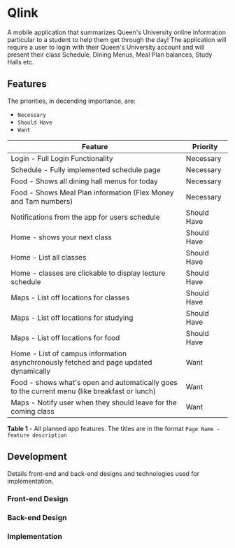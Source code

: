 # Qlink

A mobile application that summarizes Queen's University online information particular to a student to help them get through the day!
The application will require a user to login with their Queen's University account and will present their class Schedule, Dining Menus, Meal Plan balances, Study Halls etc.

## Features

The priorities, in decending importance, are:
- `Necessary`
- `Should Have`
- `Want`

| Feature                                                                                       | Priority    |
|-----------------------------------------------------------------------------------------------|-------------|
| Login - Full Login Functionality                                                              | Necessary   |
| Schedule - Fully implemented schedule page                                                    | Necessary   |
| Food - Shows all dining hall menus for today                                                  | Necessary   |
| Food - Shows Meal Plan information (Flex Money and Tam numbers)                               | Necessary   |
| Notifications from the app for users schedule                                                 | Should Have |
| Home - shows your next class                                                                  | Should Have |
| Home - List all classes                                                                       | Should Have |
| Home - classes are clickable to display lecture schedule                                      | Should Have |
| Maps - List off locations for classes                                                         | Should Have |
| Maps - List off locations for studying                                                        | Should Have |
| Maps - List off locations for food                                                            | Should Have |
| Home - List of campus information asynchronously fetched and page updated dynamically         | Want        |
| Food - shows what's open and automatically goes to the current menu (like breakfast or lunch) | Want        |
| Maps - Notify user when they should leave for the coming class                                | Want        |

**Table 1** - All planned app features. The titles are in the format `Page Name - feature description`


## Development 

Details front-end and back-end designs and technologies used for implementation.

### Front-end Design

### Back-end Design

### Implementation


